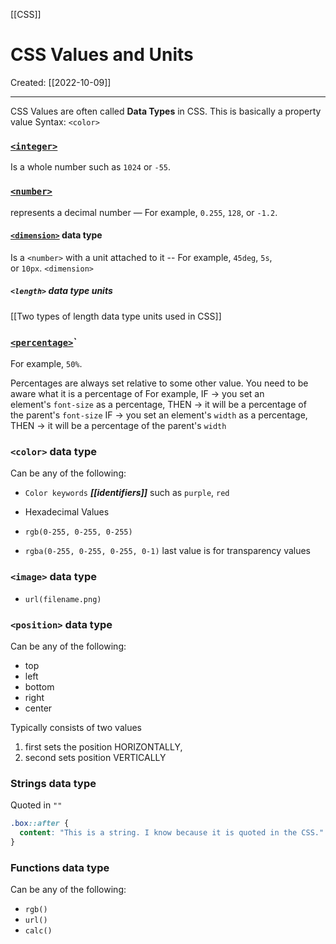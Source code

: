 [[CSS]]

# CSS Values and Units
Created:  [[2022-10-09]]

---
CSS Values are often called **Data Types** in CSS. This is basically a property value
Syntax: `<color>`


### [`<integer>`](https://developer.mozilla.org/en-US/docs/Web/CSS/integer)
Is a whole number such as `1024` or `-55`.


### [`<number>`](https://developer.mozilla.org/en-US/docs/Web/CSS/number)
represents a decimal number — For example, `0.255`, `128`, or `-1.2`.


#### [`<dimension>`](https://developer.mozilla.org/en-US/docs/Web/CSS/dimension) data type
Is a `<number>` with a unit attached to it -- For example, `45deg`, `5s`, or `10px`. `<dimension>` 

##### `<length>` data type units
[[Two types of length data type units used in CSS]]


### [`<percentage>`](https://developer.mozilla.org/en-US/docs/Web/CSS/percentage)`
For example, `50%`.


Percentages are always set relative to some other value. You need to be aware what it is a percentage of
For example, 
    IF -> you set an element's `font-size` as a percentage, 
    THEN -> it will be a percentage of the parent's `font-size`
    IF -> you set an element's `width` as a percentage, 
    THEN -> it will be a percentage of the parent's `width` 





### `<color>` data type
Can be any of the following:
- `Color keywords` ***[[identifiers]]*** such as `purple`, `red` 
- Hexadecimal Values

- `rgb(0-255, 0-255, 0-255)`  
- `rgba(0-255, 0-255, 0-255, 0-1)` last value is for transparency values


### `<image>` data type
- `url(filename.png)`

### `<position>` data type
Can be any of the following:
- top
- left
- bottom
- right
- center

Typically consists of two values
1. first sets the position HORIZONTALLY, 
2. second sets position VERTICALLY

### Strings data type
Quoted in `""`
```CSS
.box::after {
  content: "This is a string. I know because it is quoted in the CSS."
}
```


### Functions data type
Can be any of the following:
- `rgb()`
- `url()`
- `calc()`

